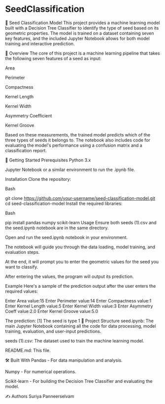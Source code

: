 # SeedClassification

🌾 Seed Classification Model
This project provides a machine learning model built with a Decision Tree Classifier to identify the type of seed based on its geometric properties. The model is trained on a dataset containing seven key features, and the included Jupyter Notebook allows for both model training and interactive prediction.

🧐 Overview
The core of this project is a machine learning pipeline that takes the following seven features of a seed as input:

Area

Perimeter

Compactness

Kernel Length

Kernel Width

Asymmetry Coefficient

Kernel Groove

Based on these measurements, the trained model predicts which of the three types of seeds it belongs to. The notebook also includes code for evaluating the model's performance using a confusion matrix and a classification report.

🚀 Getting Started
Prerequisites
Python 3.x

Jupyter Notebook or a similar environment to run the .ipynb file.

Installation
Clone the repository:

Bash

git clone https://github.com/your-username/seed-classification-model.git
cd seed-classification-model
Install the required libraries:

Bash

pip install pandas numpy scikit-learn
Usage
Ensure both seeds (1).csv and the seed.ipynb notebook are in the same directory.

Open and run the seed.ipynb notebook in your environment.

The notebook will guide you through the data loading, model training, and evaluation steps.

At the end, it will prompt you to enter the geometric values for the seed you want to classify.

After entering the values, the program will output its prediction.

Example
Here's a sample of the prediction output after the user enters the required values:

Enter Area value:15
Enter Perimeter value:14
Enter Compactness value:1
Enter Kernel Length value:5
Enter Kernel Width value:3
Enter Asymmetry Coeff value:2.0
Enter Kernel Groove value:5.0

The prediction: [1]
The seed is type 1
📁 Project Structure
seed.ipynb: The main Jupyter Notebook containing all the code for data processing, model training, evaluation, and user-input predictions.

seeds (1).csv: The dataset used to train the machine learning model.

README.md: This file.

🛠️ Built With
Pandas - For data manipulation and analysis.

Numpy - For numerical operations.

Scikit-learn - For building the Decision Tree Classifier and evaluating the model.

✍️ Authors
Suriya Panneerselvam
